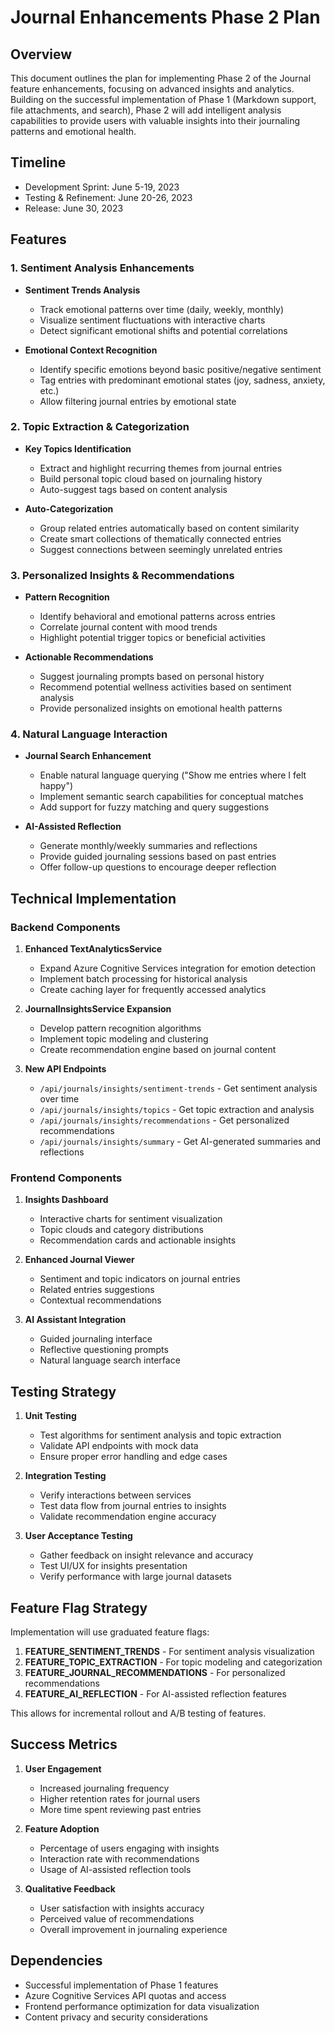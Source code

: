 # Journal Enhancements Phase 2 Plan

## Overview

This document outlines the plan for implementing Phase 2 of the Journal feature enhancements, focusing on advanced insights and analytics. Building on the successful implementation of Phase 1 (Markdown support, file attachments, and search), Phase 2 will add intelligent analysis capabilities to provide users with valuable insights into their journaling patterns and emotional health.

## Timeline

- Development Sprint: June 5-19, 2023
- Testing & Refinement: June 20-26, 2023
- Release: June 30, 2023

## Features

### 1. Sentiment Analysis Enhancements

- **Sentiment Trends Analysis**
  - Track emotional patterns over time (daily, weekly, monthly)
  - Visualize sentiment fluctuations with interactive charts
  - Detect significant emotional shifts and potential correlations

- **Emotional Context Recognition**
  - Identify specific emotions beyond basic positive/negative sentiment
  - Tag entries with predominant emotional states (joy, sadness, anxiety, etc.)
  - Allow filtering journal entries by emotional state

### 2. Topic Extraction & Categorization

- **Key Topics Identification**
  - Extract and highlight recurring themes from journal entries
  - Build personal topic cloud based on journaling history
  - Auto-suggest tags based on content analysis

- **Auto-Categorization**
  - Group related entries automatically based on content similarity
  - Create smart collections of thematically connected entries
  - Suggest connections between seemingly unrelated entries

### 3. Personalized Insights & Recommendations

- **Pattern Recognition**
  - Identify behavioral and emotional patterns across entries
  - Correlate journal content with mood trends
  - Highlight potential trigger topics or beneficial activities

- **Actionable Recommendations**
  - Suggest journaling prompts based on personal history
  - Recommend potential wellness activities based on sentiment analysis
  - Provide personalized insights on emotional health patterns

### 4. Natural Language Interaction

- **Journal Search Enhancement**
  - Enable natural language querying ("Show me entries where I felt happy")
  - Implement semantic search capabilities for conceptual matches
  - Add support for fuzzy matching and query suggestions

- **AI-Assisted Reflection**
  - Generate monthly/weekly summaries and reflections
  - Provide guided journaling sessions based on past entries
  - Offer follow-up questions to encourage deeper reflection

## Technical Implementation

### Backend Components

1. **Enhanced TextAnalyticsService**
   - Expand Azure Cognitive Services integration for emotion detection
   - Implement batch processing for historical analysis
   - Create caching layer for frequently accessed analytics

2. **JournalInsightsService Expansion**
   - Develop pattern recognition algorithms
   - Implement topic modeling and clustering
   - Create recommendation engine based on journal content

3. **New API Endpoints**
   - `/api/journals/insights/sentiment-trends` - Get sentiment analysis over time
   - `/api/journals/insights/topics` - Get topic extraction and analysis
   - `/api/journals/insights/recommendations` - Get personalized recommendations
   - `/api/journals/insights/summary` - Get AI-generated summaries and reflections

### Frontend Components

1. **Insights Dashboard**
   - Interactive charts for sentiment visualization
   - Topic clouds and category distributions
   - Recommendation cards and actionable insights

2. **Enhanced Journal Viewer**
   - Sentiment and topic indicators on journal entries
   - Related entries suggestions
   - Contextual recommendations

3. **AI Assistant Integration**
   - Guided journaling interface
   - Reflective questioning prompts
   - Natural language search interface

## Testing Strategy

1. **Unit Testing**
   - Test algorithms for sentiment analysis and topic extraction
   - Validate API endpoints with mock data
   - Ensure proper error handling and edge cases

2. **Integration Testing**
   - Verify interactions between services
   - Test data flow from journal entries to insights
   - Validate recommendation engine accuracy

3. **User Acceptance Testing**
   - Gather feedback on insight relevance and accuracy
   - Test UI/UX for insights presentation
   - Verify performance with large journal datasets

## Feature Flag Strategy

Implementation will use graduated feature flags:

1. **FEATURE_SENTIMENT_TRENDS** - For sentiment analysis visualization
2. **FEATURE_TOPIC_EXTRACTION** - For topic modeling and categorization
3. **FEATURE_JOURNAL_RECOMMENDATIONS** - For personalized recommendations
4. **FEATURE_AI_REFLECTION** - For AI-assisted reflection features

This allows for incremental rollout and A/B testing of features.

## Success Metrics

1. **User Engagement**
   - Increased journaling frequency
   - Higher retention rates for journal users
   - More time spent reviewing past entries

2. **Feature Adoption**
   - Percentage of users engaging with insights
   - Interaction rate with recommendations
   - Usage of AI-assisted reflection tools

3. **Qualitative Feedback**
   - User satisfaction with insights accuracy
   - Perceived value of recommendations
   - Overall improvement in journaling experience

## Dependencies

- Successful implementation of Phase 1 features
- Azure Cognitive Services API quotas and access
- Frontend performance optimization for data visualization
- Content privacy and security considerations 